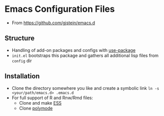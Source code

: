 #  Emacs Configuration Files

- From https://github.com/gjstein/emacs.d


## Structure
- Handling of add-on packages and configs with [use-package](https://github.com/jwiegley/use-package)
- `init.el` bootstraps this package and gathers all additional lisp files from `config` dir


## Installation

- Clone the directory somewhere you like and create a symbolic link `ln -s <your/path/emacs.d> .emacs.d` 
- For full support of R and Rnw/Rmd files:
  - Clone  and make [ESS](https://github.com/emacs-ess/ESS)
  - Clone [polymode](https://github.com/vspinu/polymode) 
